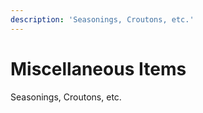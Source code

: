 ```yaml
---
description: 'Seasonings, Croutons, etc.'
---
```


# Miscellaneous Items

Seasonings, Croutons, etc.

